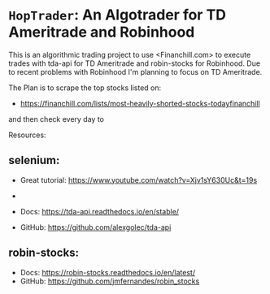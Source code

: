 ``HopTrader``: An Algotrader for TD Ameritrade and Robinhood
========================================
This is an algorithmic trading project to use <Financhill.com> to execute trades with tda-api for TD   Ameritrade and robin-stocks for Robinhood. Due to recent problems with Robinhood I'm planning to focus on TD Ameritrade.

The Plan is to scrape the top stocks listed on:
* https://financhill.com/lists/most-heavily-shorted-stocks-todayfinanchill

and then check every day to



Resources:

selenium:
--------------------------------------
* Great tutorial: <https://www.youtube.com/watch?v=Xjv1sY630Uc&t=19s>

* 
    
* Docs: <https://tda-api.readthedocs.io/en/stable/>
* GitHub: <https://github.com/alexgolec/tda-api>

robin-stocks:
-----------------------------------------------
* Docs: <https://robin-stocks.readthedocs.io/en/latest/>
* GitHub: <https://github.com/jmfernandes/robin_stocks>
